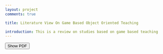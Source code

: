```yaml
---
layout: project
comments: true

title: Literature View On Game Based Object Oriented Teaching

introduction: This is a review on studies based on game based teaching strategies for object oriented teaching.
---
```


<script type="text/javascript" src="http://ajax.googleapis.com/ajax/libs/jquery/1.7.2/jquery.min.js"></script>
<script src="http://ajax.aspnetcdn.com/ajax/jquery.ui/1.8.9/jquery-ui.js" type="text/javascript"></script>
<link href="http://ajax.aspnetcdn.com/ajax/jquery.ui/1.8.9/themes/blitzer/jquery-ui.css" rel="stylesheet" type="text/css" />
<script type="text/javascript">
    $(function () {
        var fileName = "/data/projects/literature_review.pdf";
        $("#btnShow").click(function () {
            $("#dialog").dialog({
                modal: true,
                title: fileName,
                width: 540,
                height: 450,
                buttons: {
                    Close: function () {
                        $(this).dialog('close');
                    }
                },
                open: function () {
                    var object = "<object data=\"{FileName}\"
                                          type=\"application/pdf\"
                                          width=\"500px\" height=\"300px\">";
                    object += "If you are unable to view file, 
                               you can download from 
                               <a href = \"{FileName}\">here</a>";             
                    object += " or download 
                                <a target = \"_blank\" href =
                                \"http://get.adobe.com/reader/\">
                                Adobe PDF Reader</a> to view the file.";
                    object += "</object>";
                    object = object.replace(/{FileName}/g, "Files/" +
                                            fileName);
                    $("#dialog").html(object);
                }
            });
        });
    });
</script>
<input id="btnShow" type="button" value="Show PDF" style="padding: 10px 10 px 10px 10px;" />
<div id="dialog" style="display: none">
</div>